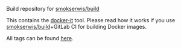 Build repository for [smokserwis/build](https://hub.docker.com/r/smokserwis/build/)

This contains the [docker-it](dockerfiles/latest/build_tools/README.md) tool. Please read how it works
if you use [smokserwis/build](https://hub.docker.com/r/smokserwis/build/)+GitLab CI for 
building Docker images.

All tags can be found [here](dockerfiles).
